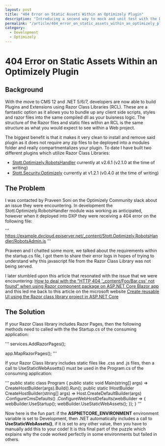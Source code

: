 ```yaml
---
layout: post
title: "404 Error on Static Assets Within an Optimizely Plugin"
description: "Introducing a second way to mock and unit test with the Dynamic Data Store in Optimizely CMS 12."
permalink: "/article/404_error_on_static_assets_within_an_optimizely_plugin/"
category:
  - Development
  - Optimizely
---
```


# 404 Error on Static Assets Within an Optimizely Plugin

## Background

With the move to CMS 12 and .NET 5/6/7, developers are now able to build Plugins and Extensions using Razor Class Libraries (RCL).  These are a fantastic option as it allows you to bundle up any client side scripts, styles and razor files into the same compiled dll as your buisness logic.  The structure of the Razor files and static files within an RCL is the same structure as what you would expect to see within a Web project.

The biggest benefit is that it makes it very clean to install and remove said plugin as it does not require any zip files to be deployed into a modules folder and really compartmentalizes your plugin.  To date I have built two different plugins which utilize Razor Class Libraries:

- [Stott.Optimizely.RobotsHandler](https://github.com/GeekInTheNorth/Stott.Optimizely.RobotsHandler) currently at v2.6.1 (v2.1.0 at the time of writing)
- [Stott.Security.Optimizely](https://github.com/GeekInTheNorth/Stott.Security.Optimizely) currently at v1.2.1 (v0.4.0 at the time of writing)

## The Problem

I was contacted by Praveen Soni on the Optimizely Community slack about an issue they were encountering.  In development the Stott.Optimizely.RobotsHandler module was working as anticipated, however when it deployed into DXP they were receiving a 404 error on the following file: 

'''
https://example.dxcloud.episerver.net/_content/Stott.Optimizely.RobotsHandler/RobotsAdmin.js
'''

Praveen and I chatted some more, we talked about the requirements within the startup.cs file, I got them to share their error logs in hopes of trying to understand why this javascript file from the Razor Class Library was not being served.

I later stumbled upon this article that resonated with the issue that we were encountering: [How to deal with the "HTTP 404 '_content/Foo/Bar.css' not found" when using Razor component package on ASP.NET Core Blazor app](https://dev.to/j_sakamoto/how-to-deal-with-the-http-404-content-foo-bar-css-not-found-when-using-razor-component-package-on-asp-net-core-blazor-app-aai) and this led me back to this article on the microsoft website [Create reusable UI using the Razor class library project in ASP.NET Core](https://learn.microsoft.com/en-us/aspnet/core/razor-pages/ui-class?view=aspnetcore-6.0&amp;amp;tabs=visual-studio) 

## The Solution

If your Razor Class library includes Razor Pages, then the following methods need to called with the the Startup.cs of the consuming application:

'''
services.AddRazorPages();

app.MapRazorPages();
'''

If your Razor Class library includes static files like .css and .js files, then a call to UseStaticWebAssetts() must be used in the Program.cs of the consuming application:

'''
public static class Program
{
   public static void Main(string[] args) => CreateHostBuilder(args).Build().Run();
   public static IHostBuilder CreateHostBuilder(string[] args) =>
       Host.CreateDefaultBuilder(args)
           .ConfigureCmsDefaults()
           .ConfigureWebHostDefaults(webBuilder =>
           {
               webBuilder.UseStartup<Startup>();
               webBuilder.UseStaticWebAssets();
           });
}
'''

Now here is the fun part: if the **ASPNETCORE_ENVIRONMENT** environment variable is set to Development, then .NET automatically includes a call to **UseStaticWebAssets()**, if it is set to any other value, then you have to manually add this to your code!  It is this final part of the puzzle which explains why the code worked perfectly in some environments but failed in others.